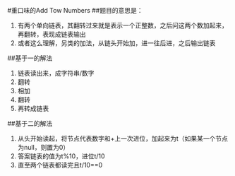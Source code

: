 #重口味的Add Tow Numbers
##题目的意思是：
1. 有两个单向链表，其翻转过来就是表示一个正整数，之后问这两个数加起来，再翻转，表现成链表输出
2. 或者这么理解，另类的加法，从链头开始加，进一往后进，之后输出链表

##基于一的解法
1. 链表读出来，成字符串/数字
2. 翻转
3. 相加
4. 翻转
5. 再转成链表

##基于二的解法
1. 从头开始读起，将节点代表数字和+上一次进位，加起来为t（如果某一个节点为null，则置为0）
2. 答案链表的值为t%10，进位t/10
3. 直至两个链表都读完且t/10==0

